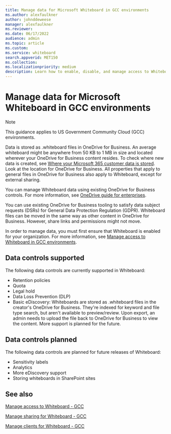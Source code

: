 ```yaml
---
title: Manage data for Microsoft Whiteboard in GCC environments
ms.author: alexfaulkner
author: johnddeweese
manager: alexfaulkner
ms.reviewer: 
ms.date: 06/17/2022
audience: admin
ms.topic: article
ms.custom: 
ms.service: whiteboard
search.appverid: MET150
ms.collection: 
ms.localizationpriority: medium
description: Learn how to enable, disable, and manage access to Whiteboard.
---
```


# Manage data for Microsoft Whiteboard in GCC environments

>[!NOTE]
> This guidance applies to US Government Community Cloud (GCC) environments.

Data is stored as .whiteboard files in OneDrive for Business. An average whiteboard might be anywhere from 50 KB to 1 MB in size and located wherever your OneDrive for Business content resides. To check where new data is created, see [Where your Microsoft 365 customer data is stored](/microsoft-365/enterprise/o365-data-locations). Look at the location for OneDrive for Business. All properties that apply to general files in OneDrive for Business also apply to Whiteboard, except for external sharing.

You can manage Whiteboard data using existing OneDrive for Business controls. For more information, see [OneDrive guide for enterprises](/onedrive/plan-onedrive-enterprise).

You can use existing OneDrive for Business tooling to satisfy data subject requests (DSRs) for General Data Protection Regulation (GDPR). Whiteboard files can be moved in the same way as other content in OneDrive for Business. However, share links and permissions might not move.

In order to manage data, you must first ensure that Whiteboard is enabled for your organization. For more information, see [Manage access to Whiteboard in GCC environments](manage-whiteboard-access-gcc.md).

## Data controls supported

The following data controls are currently supported in Whiteboard:

- Retention policies
- Quota
- Legal hold
- Data Loss Prevention (DLP)
- Basic eDiscovery: Whiteboards are stored as .whiteboard files in the creator's OneDrive for Business. They're indexed for keyword and file type search, but aren't available to preview/review. Upon export, an admin needs to upload the file back to OneDrive for Business to view the content. More support is planned for the future.

## Data controls planned

The following data controls are planned for future releases of Whiteboard:

- Sensitivity labels
- Analytics
- More eDiscovery support
- Storing whiteboards in SharePoint sites

## See also

[Manage access to Whiteboard - GCC](manage-whiteboard-access-gcc.md)

[Manage sharing for Whiteboard - GCC](manage-sharing-gcc.md)

[Manage clients for Whiteboard - GCC](manage-clients-gcc.md)
